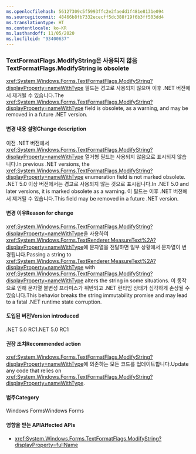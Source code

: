 ```yaml
---
ms.openlocfilehash: 56127309c5f5993ffc2e2faedd1f481e8131e094
ms.sourcegitcommit: 48466b8fb7332ececff5dc388f19f6b3ff503dd4
ms.translationtype: HT
ms.contentlocale: ko-KR
ms.lasthandoff: 11/05/2020
ms.locfileid: "93400637"
---
```

### <a name="textformatflagsmodifystring-is-obsolete"></a><span data-ttu-id="295e7-101">TextFormatFlags.ModifyString은 사용되지 않음</span><span class="sxs-lookup"><span data-stu-id="295e7-101">TextFormatFlags.ModifyString is obsolete</span></span>

<span data-ttu-id="295e7-102"><xref:System.Windows.Forms.TextFormatFlags.ModifyString?displayProperty=nameWithType> 필드는 경고로 사용되지 않으며 이후 .NET 버전에서 제거될 수 있습니다.</span><span class="sxs-lookup"><span data-stu-id="295e7-102">The <xref:System.Windows.Forms.TextFormatFlags.ModifyString?displayProperty=nameWithType> field is obsolete, as a warning, and may be removed in a future .NET version.</span></span>

#### <a name="change-description"></a><span data-ttu-id="295e7-103">변경 내용 설명</span><span class="sxs-lookup"><span data-stu-id="295e7-103">Change description</span></span>

<span data-ttu-id="295e7-104">이전 .NET 버전에서 <xref:System.Windows.Forms.TextFormatFlags.ModifyString?displayProperty=nameWithType> 열거형 필드는 사용되지 않음으로 표시되지 않습니다.</span><span class="sxs-lookup"><span data-stu-id="295e7-104">In previous .NET versions, the <xref:System.Windows.Forms.TextFormatFlags.ModifyString?displayProperty=nameWithType> enumeration field is not marked obsolete.</span></span> <span data-ttu-id="295e7-105">.NET 5.0 이상 버전에서는 경고로 사용되지 않는 것으로 표시됩니다.</span><span class="sxs-lookup"><span data-stu-id="295e7-105">In .NET 5.0 and later versions, it is marked obsolete as a warning.</span></span> <span data-ttu-id="295e7-106">이 필드는 이후 .NET 버전에서 제거될 수 있습니다.</span><span class="sxs-lookup"><span data-stu-id="295e7-106">This field may be removed in a future .NET version.</span></span>

#### <a name="reason-for-change"></a><span data-ttu-id="295e7-107">변경 이유</span><span class="sxs-lookup"><span data-stu-id="295e7-107">Reason for change</span></span>

<span data-ttu-id="295e7-108"><xref:System.Windows.Forms.TextFormatFlags.ModifyString?displayProperty=nameWithType>을 사용하여 <xref:System.Windows.Forms.TextRenderer.MeasureText%2A?displayProperty=nameWithType>에 문자열을 전달하면 일부 상황에서 문자열이 변경됩니다.</span><span class="sxs-lookup"><span data-stu-id="295e7-108">Passing a string to <xref:System.Windows.Forms.TextRenderer.MeasureText%2A?displayProperty=nameWithType> with <xref:System.Windows.Forms.TextFormatFlags.ModifyString?displayProperty=nameWithType> alters the string in some situations.</span></span> <span data-ttu-id="295e7-109">이 동작으로 인해 문자열 불변성 프라미스가 위반되고 .NET 런타임 상태가 심각하게 손상될 수 있습니다.</span><span class="sxs-lookup"><span data-stu-id="295e7-109">This behavior breaks the string immutability promise and may lead to a fatal .NET runtime state corruption.</span></span>

#### <a name="version-introduced"></a><span data-ttu-id="295e7-110">도입된 버전</span><span class="sxs-lookup"><span data-stu-id="295e7-110">Version introduced</span></span>

<span data-ttu-id="295e7-111">.NET 5.0 RC1</span><span class="sxs-lookup"><span data-stu-id="295e7-111">.NET 5.0 RC1</span></span>

#### <a name="recommended-action"></a><span data-ttu-id="295e7-112">권장 조치</span><span class="sxs-lookup"><span data-stu-id="295e7-112">Recommended action</span></span>

<span data-ttu-id="295e7-113"><xref:System.Windows.Forms.TextFormatFlags.ModifyString?displayProperty=nameWithType>에 의존하는 모든 코드를 업데이트합니다.</span><span class="sxs-lookup"><span data-stu-id="295e7-113">Update any code that relies on <xref:System.Windows.Forms.TextFormatFlags.ModifyString?displayProperty=nameWithType>.</span></span>

#### <a name="category"></a><span data-ttu-id="295e7-114">범주</span><span class="sxs-lookup"><span data-stu-id="295e7-114">Category</span></span>

<span data-ttu-id="295e7-115">Windows Forms</span><span class="sxs-lookup"><span data-stu-id="295e7-115">Windows Forms</span></span>

#### <a name="affected-apis"></a><span data-ttu-id="295e7-116">영향을 받는 API</span><span class="sxs-lookup"><span data-stu-id="295e7-116">Affected APIs</span></span>

- <xref:System.Windows.Forms.TextFormatFlags.ModifyString?displayProperty=fullName>

<!--

#### Affected APIs

- `F:System.Windows.Forms.TextFormatFlags.ModifyString`

-->
